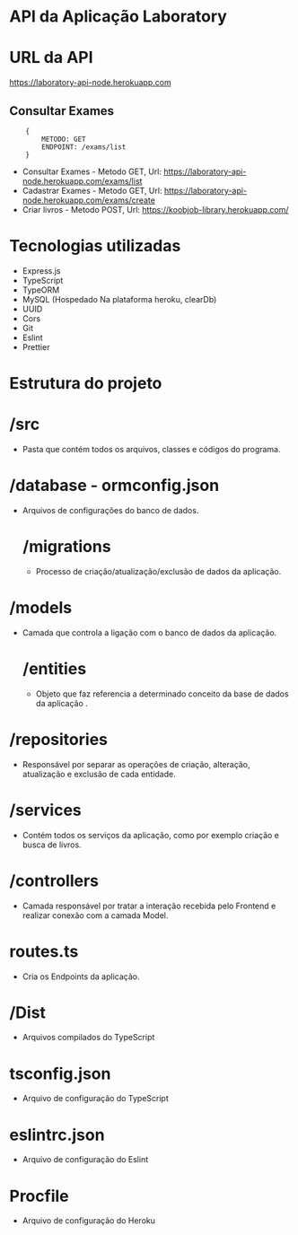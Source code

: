# API da Aplicação Laboratory

# URL da API
  https://laboratory-api-node.herokuapp.com



## Consultar Exames

```javascipt
    {
        METODO: GET
        ENDPOINT: /exams/list
    }
```

  - Consultar Exames - Metodo GET, Url: https://laboratory-api-node.herokuapp.com/exams/list
  - Cadastrar Exames - Metodo GET, Url: https://laboratory-api-node.herokuapp.com/exams/create
  - Criar livros - Metodo POST, Url: https://koobjob-library.herokuapp.com/

# Tecnologias utilizadas
  - Express.js
  - TypeScript
  - TypeORM
  - MySQL (Hospedado Na plataforma heroku, clearDb)
  - UUID
  - Cors
  - Git
  - Eslint
  - Prettier

# Estrutura do projeto
  # /src
  - Pasta que contém todos os arquivos, classes e códigos do programa.

  # /database - ormconfig.json
  - Arquivos de configurações do banco de dados.
    # /migrations
    - Processo de criação/atualização/exclusão de dados da aplicação.

  # /models
  - Camada que controla a ligação com o banco de dados da aplicação.
    # /entities
    - Objeto que faz referencia a determinado conceito da base de dados da aplicação .

  # /repositories
  - Responsável por separar as operações de criação, alteração, atualização e exclusão de cada entidade.

  # /services
  - Contém todos os serviços da aplicação, como por exemplo criação e busca de livros.

  # /controllers
  - Camada responsável por tratar a interação recebida pelo Frontend e realizar conexão com a camada Model.

  # routes.ts
  - Cria os Endpoints da aplicação.

  # /Dist
  - Arquivos compilados do TypeScript

  # tsconfig.json
  - Arquivo de configuração do TypeScript

  # eslintrc.json
  - Arquivo de configuração do Eslint

  # Procfile
   - Arquivo de configuração do Heroku
